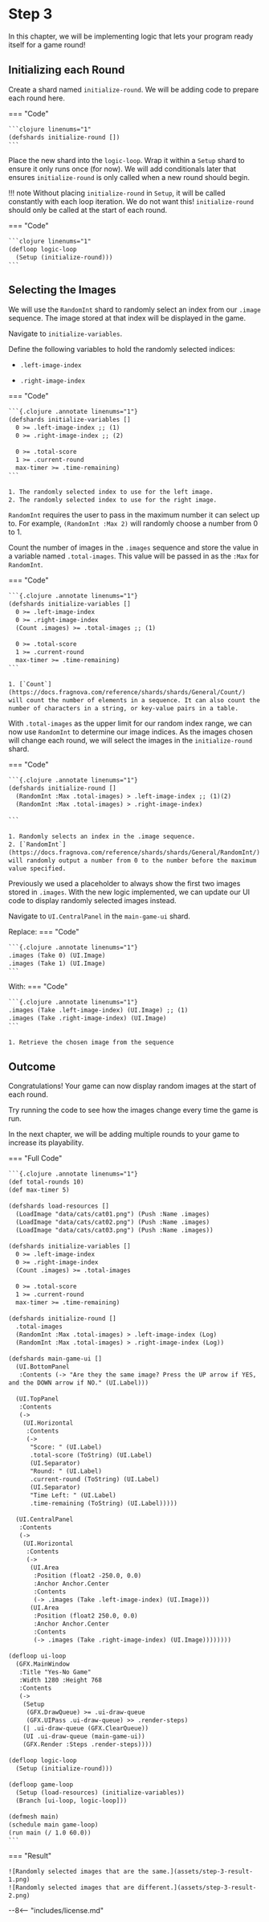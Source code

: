 # Step 3

In this chapter, we will be implementing logic that lets your program ready itself for a game round!

## Initializing each Round

Create a shard named `initialize-round`. We will be adding code to prepare each round here.

=== "Code"
    
    ```clojure linenums="1"
    (defshards initialize-round [])
    ```

Place the new shard into the `logic-loop`. Wrap it within a `Setup` shard to ensure it only runs once (for now). We will add conditionals later that ensures `initialize-round` is only called when a new round should begin.

!!! note
    Without placing `initialize-round` in `Setup`, it will be called constantly with each loop iteration. We do not want this! `initialize-round` should only be called at the start of each round.

=== "Code"

    ```clojure linenums="1"
    (defloop logic-loop
      (Setup (initialize-round)))
    ```

## Selecting the Images

We will use the `RandomInt` shard to randomly select an index from our `.image` sequence. The image stored at that index will be displayed in the game.

Navigate to `initialize-variables`. 

Define the following variables to hold the randomly selected indices:

-  `.left-image-index`

-  `.right-image-index`

=== "Code"

    ```{.clojure .annotate linenums="1"}
    (defshards initialize-variables []
      0 >= .left-image-index ;; (1)
      0 >= .right-image-index ;; (2)

      0 >= .total-score
      1 >= .current-round
      max-timer >= .time-remaining)
    ```

    1. The randomly selected index to use for the left image.
    2. The randomly selected index to use for the right image.


`RandomInt` requires the user to pass in the maximum number it can select up to. For example, `(RandomInt :Max 2)` will randomly choose a number from 0 to 1.

Count the number of images in the `.images` sequence and store the value in a variable named `.total-images`. This value will be passed in as the `:Max` for `RandomInt`.

=== "Code"

    ```{.clojure .annotate linenums="1"}
    (defshards initialize-variables []
      0 >= .left-image-index
      0 >= .right-image-index
      (Count .images) >= .total-images ;; (1)
      
      0 >= .total-score
      1 >= .current-round
      max-timer >= .time-remaining)
    ```

    1. [`Count`](https://docs.fragnova.com/reference/shards/shards/General/Count/) will count the number of elements in a sequence. It can also count the number of characters in a string, or key-value pairs in a table.

With `.total-images` as the upper limit for our random index range, we can now use `RandomInt` to determine our image indices. As the images chosen will change each round, we will select the images in the `initialize-round` shard.

=== "Code"

    ```{.clojure .annotate linenums="1"}
    (defshards initialize-round []
      (RandomInt :Max .total-images) > .left-image-index ;; (1)(2)
      (RandomInt :Max .total-images) > .right-image-index)
       
    ```

    1. Randomly selects an index in the .image sequence.
    2. [`RandomInt`](https://docs.fragnova.com/reference/shards/shards/General/RandomInt/) will randomly output a number from 0 to the number before the maximum value specified.

Previously we used a placeholder to always show the first two images stored in `.images`. With the new logic implemented, we can update our UI code to display randomly selected images instead.

Navigate to `UI.CentralPanel` in the `main-game-ui` shard.

Replace:
=== "Code"

    ```{.clojure .annotate linenums="1"}
    .images (Take 0) (UI.Image)
    .images (Take 1) (UI.Image)
    ```

With:
=== "Code"

    ```{.clojure .annotate linenums="1"}
    .images (Take .left-image-index) (UI.Image) ;; (1)
    .images (Take .right-image-index) (UI.Image)
    ```

    1. Retrieve the chosen image from the sequence
    
    
## Outcome

Congratulations! Your game can now display random images at the start of each round. 

Try running the code to see how the images change every time the game is run.

In the next chapter, we will be adding multiple rounds to your game to increase its playability.

=== "Full Code"

    ```{.clojure .annotate linenums="1"}
    (def total-rounds 10)
    (def max-timer 5)

    (defshards load-resources []
      (LoadImage "data/cats/cat01.png") (Push :Name .images)
      (LoadImage "data/cats/cat02.png") (Push :Name .images)
      (LoadImage "data/cats/cat03.png") (Push :Name .images))

    (defshards initialize-variables []
      0 >= .left-image-index
      0 >= .right-image-index
      (Count .images) >= .total-images

      0 >= .total-score
      1 >= .current-round
      max-timer >= .time-remaining)

    (defshards initialize-round []
      .total-images
      (RandomInt :Max .total-images) > .left-image-index (Log)
      (RandomInt :Max .total-images) > .right-image-index (Log))

    (defshards main-game-ui []
      (UI.BottomPanel
       :Contents (-> "Are they the same image? Press the UP arrow if YES, and the DOWN arrow if NO." (UI.Label)))

      (UI.TopPanel
       :Contents
       (->
        (UI.Horizontal
         :Contents
         (->
          "Score: " (UI.Label)
          .total-score (ToString) (UI.Label)
          (UI.Separator)
          "Round: " (UI.Label)
          .current-round (ToString) (UI.Label)
          (UI.Separator)
          "Time Left: " (UI.Label)
          .time-remaining (ToString) (UI.Label)))))
  
      (UI.CentralPanel
       :Contents
       (->
        (UI.Horizontal
         :Contents
         (->
          (UI.Area
           :Position (float2 -250.0, 0.0)
           :Anchor Anchor.Center
           :Contents
           (-> .images (Take .left-image-index) (UI.Image)))
          (UI.Area
           :Position (float2 250.0, 0.0)
           :Anchor Anchor.Center
           :Contents
           (-> .images (Take .right-image-index) (UI.Image))))))))

    (defloop ui-loop
      (GFX.MainWindow
       :Title "Yes-No Game"
       :Width 1280 :Height 768
       :Contents
       (->
        (Setup
         (GFX.DrawQueue) >= .ui-draw-queue
         (GFX.UIPass .ui-draw-queue) >> .render-steps)
        (| .ui-draw-queue (GFX.ClearQueue))
        (UI .ui-draw-queue (main-game-ui))
        (GFX.Render :Steps .render-steps))))

    (defloop logic-loop
      (Setup (initialize-round)))

    (defloop game-loop
      (Setup (load-resources) (initialize-variables))
      (Branch [ui-loop, logic-loop]))

    (defmesh main)
    (schedule main game-loop)
    (run main (/ 1.0 60.0))
    ```

=== "Result"

    ![Randomly selected images that are the same.](assets/step-3-result-1.png)    
    ![Randomly selected images that are different.](assets/step-3-result-2.png)


--8<-- "includes/license.md"
